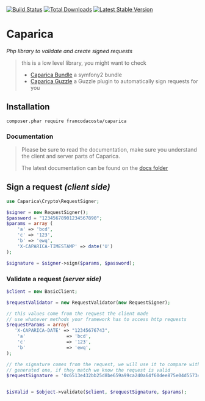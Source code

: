 [![Build Status](https://travis-ci.org/francodacosta/caparica.png?branch=master)](https://travis-ci.org/francodacosta/caparica)
[![Total Downloads](https://poser.pugx.org/francodacosta/caparica/downloads.svg)](https://packagist.org/packages/francodacosta/caparica)
[![Latest Stable Version](https://poser.pugx.org/francodacosta/caparica/v/stable.svg)](https://packagist.org/packages/francodacosta/caparica)

# Caparica 

_Php library to validate and create signed requests_



> this is a low level library, you might want to check
>   * [Caparica Bundle](https://github.com/francodacosta/caparica-bundle) a symfony2 bundle
>   * [Caparica Guzzle](https://github.com/francodacosta/caparica-guzzle-plugin) a Guzzle plugin to automatically sign requests for you

## Installation

```
composer.phar require francodacosta/caparica
```

### Documentation
>  Please be sure to read the documentation, make sure you understand the client and server parts of Caparica.
>
>  The latest documentation can be found on the [docs folder](docs/index.md)


## Sign a request _(client side)_

```php
use Caparica\Crypto\RequestSigner;

$signer = new RequestSigner();
$password = "12345678901234567890";
$params = array (
    'a' => 'bcd',
    'c' => '123',
    'b' => 'ewq',
    'X-CAPARICA-TIMESTAMP' => date('U')
);

$signature = $signer->sign($params, $password);

```

### Validate a request _(server side)_
```php
$client = new BasicClient;

$requestValidator = new RequestValidator(new RequestSigner);

// this values come from the request the client made
// use whatever methods your framework has to access http requests
$requestParams = array(
   'X-CAPARICA-DATE' => "12345676743",
    'a'               => 'bcd',
    'c'               => '123',
    'b'               => 'ewq',
);

// the signature comes from the request, we will use it to compare with the server
// generated one, if they match we know the request is valid
$requestSignature = '0c6513e432bb25d8be659a99ca240a64f60dee875e04d557341a677bfe08a1bf';


$isValid = $object->validate($client, $requestSignature, $params);


```
